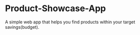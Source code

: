 # Product-Showcase-App
A simple web app that helps you find products within your target savings(budget).
